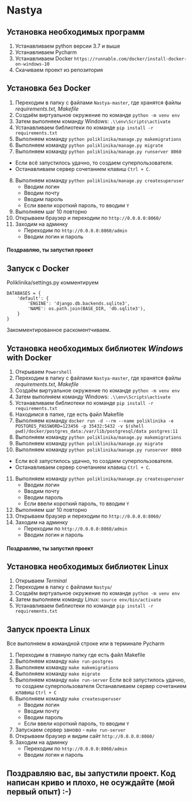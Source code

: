 # Nastya

## Установка необходимых программ
1. Устанавливаем python версии 3.7 и выше
2. Устанавливаем Pycharm
3. Устанавливаем Docker `https://runnable.com/docker/install-docker-on-windows-10`
4. Скачиваем проект из репозитория

## Установка без Docker
1. Переходим в папку с файлами `Nastya-master`, где хранятся файлы *requirements.txt, Makefile*
2. Создаём виртуальное окружение по команде `python -m venv env`
3. Затем выполняем команду Windows: `.\\env\Scripts\activate`
4. Устанавливаем библиотеки по команде  `pip install -r requirements.txt`
5. Выполняем команду `python poliklinika/manage.py makemigrations` 
6. Выполняем команду `python poliklinika/manage.py migrate` 
7. Выполняем команду `python poliklinika/manage.py runserver 8060`
- Если всё запустилось удачно, то создаем суперпользователя.
- Останавливаем сервер сочетанием клавиш `Ctrl + C`.
8. Выполняем команду `python poliklinika/manage.py createsuperuser`
    - Вводим логин
    - Вводим почту
    - Вводим пароль
    - Если ввели короткий пароль, то вводим `Y`
9. Выполняем шаг 10 повторно
10. Открываем браузер и переходим по `http://0.0.0.0:8060/`
11. Заходим на админку
    - Переходим по `http://0.0.0.0:8060/admin`
    - Вводим логин и пароль
#### Поздравляю, ты запустил проект

## Запуск с Docker
Poliklinika/settings.py комментируем 
```
DATABASES = {
    'default': {
        'ENGINE': 'django.db.backends.sqlite3',
        'NAME': os.path.join(BASE_DIR, 'db.sqlite3'),
    }
}
```
Закомментированное раскоментчиваем.

## Установка необходимых библиотек *Windows* with Docker
1. Открываем `Powershell` 
2. Переходим в папку с файлами `Nastya-master`, где хранятся файлы *requirements.txt, Makefile*
3. Создаём виртуальное окружение по команде `python -m venv env`
4. Затем выполняем команду Windows: `.\\env\Scripts\activate`
5. Устанавливаем библиотеки по команде  `pip install -r requirements.txt`
6. Находимся в папке, где есть файл Makefile
7. Выполняем команду `docker run -d --rm --name poliklinika -e POSTGRES_PASSWORD=123456 -p 35432:5432 -v $(shell pwd)/docker/postgres_data:/var/lib/postgresql/data postgres:11
` 
8. Выполняем команду `python poliklinika/manage.py makemigrations` 
9. Выполняем команду `python poliklinika/manage.py migrate` 
10. Выполняем команду `python poliklinika/manage.py runserver 8060`
- Если всё запустилось удачно, то создаем суперпользователя.
- Останавливаем сервер сочетанием клавиш `Ctrl + C`.
11. Выполняем команду `python poliklinika/manage.py createsuperuser`
    - Вводим логин
    - Вводим почту
    - Вводим пароль
    - Если ввели короткий пароль, то вводим `Y`
12. Выполняем шаг 10 повторно
13. Открываем браузер и переходим по `http://0.0.0.0:8060/`
14. Заходим на админку
    - Переходим по `http://0.0.0.0:8060/admin`
    - Вводим логин и пароль
#### Поздравляю, ты запустил проект

## Установка необходимых библиотек Linux
1. Открываем *Terminal*
2. Переходим в папку с файлами `Nastya/`
3. Создаём виртуальное окружение по команде `python -m venv env`
4. Затем выполняем команду Linux: `source env/bin/activate`
5. Устанавливаем библиотеки по команде  `pip install -r requirements.txt`

## Запуск проекта Linux
Все выполняем в командной строке или в терминале Pycharm
1. Переходим в главную папку где есть файл Makefile
2. Выполняем команду `make run-postgres` 
3. Выполняем команду `make makemigrations` 
4. Выполняем команду `make migrate` 
5. Выполняем команду `make run-server`
Если всё запустилось удачно, то создаем суперпользователя
Останавливаем сервер сочетанием клавиш `Ctrl + C`
6. Выполняем команду `make createsuperuser`
    - Вводим логин
    - Вводим почту
    - Вводим пароль
    - Если ввели короткий пароль, то вводим `Y`
7. Запускаем сервер заново - `make run-server`
8. Открываем браузер и видим сайт `http://0.0.0.0:8060/`
9. Заходим на админку
    - Переходим по `http://0.0.0.0:8060/admin`
    - Вводим логин и пароль

## Поздравляю вас, вы запустили проект. Код написан криво и плохо, не осуждайте (мой первый опыт) :-) 
